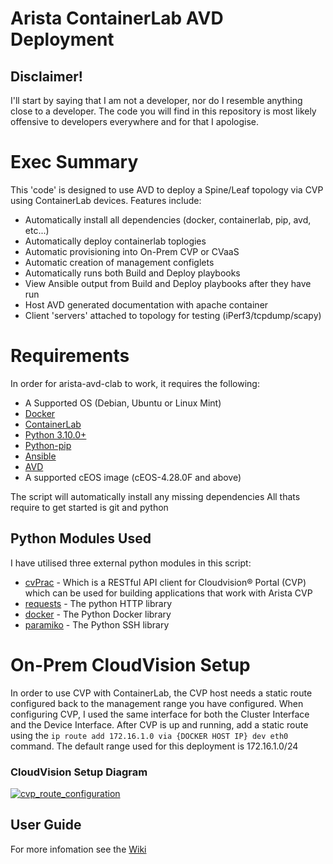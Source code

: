 # Arista ContainerLab AVD Deployment

## Disclaimer!
I'll start by saying that I am not a developer, nor do I resemble anything close to a developer.
The code you will find in this repository is most likely offensive to developers everywhere and for that I apologise.

# Exec Summary
This 'code' is designed to use AVD to deploy a Spine/Leaf topology via CVP using ContainerLab devices.
Features include:
- Automatically install all dependencies (docker, containerlab, pip, avd, etc...)
- Automatically deploy containerlab toplogies
- Automatic provisioning into On-Prem CVP or CVaaS
- Automatic creation of management configlets
- Automatically runs both Build and Deploy playbooks
- View Ansible output from Build and Deploy playbooks after they have run
- Host AVD generated documentation with apache container
- Client 'servers' attached to topology for testing (iPerf3/tcpdump/scapy)

# Requirements
In order for arista-avd-clab to work, it requires the following:
 - A Supported OS (Debian, Ubuntu or Linux Mint)
 - [Docker](https://docker.com)
 - [ContainerLab](https://containerlab.dev/)
 - [Python 3.10.0+](https://www.python.org/)
 - [Python-pip](https://pypi.org/project/pip/)
 - [Ansible](https://ansible.com)
 - [AVD](https;//avd.sh)
 - A supported cEOS image (cEOS-4.28.0F and above)

The script will automatically install any missing dependencies
All thats require to get started is git and python

## Python Modules Used
I have utilised three external python modules in this script:
- [cvPrac](https://github.com/aristanetworks/cvprac) - Which is a RESTful API client for Cloudvision® Portal (CVP) which can be used for building applications that work with Arista CVP
- [requests](https://pypi.org/project/requests/) - The python HTTP library
- [docker](https://pypi.org/project/docker/) - The Python Docker library
- [paramiko](https://www.paramiko.org/) - The Python SSH library

# On-Prem CloudVision Setup
In order to use CVP with ContainerLab, the CVP host needs a static route configured back to the management range you have configured.
When configuring CVP, I used the same interface for both the Cluster Interface and the Device Interface.
After CVP is up and running, add a static route using the `ip route add 172.16.1.0 via {DOCKER HOST IP} dev eth0` command.
The default range used for this deployment is 172.16.1.0/24

### CloudVision Setup Diagram
[![cvp_route_configuration](https://github.com/user-attachments/assets/ddb68966-bc01-4fa2-b3c3-e443622bc7d3)](https://github.com/user-attachments/assets/ddb68966-bc01-4fa2-b3c3-e443622bc7d3)


## User Guide
For more infomation see the [Wiki](https://github.com/CameronPrior/avd-helper/wiki)
